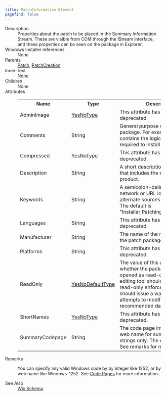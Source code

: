 ```yaml
---
title: PatchInformation Element
pagefind: false
---
```

<dl>
  <dt>Description</dt>
  <dd>Properties about the patch to be placed in the Summary Information Stream.  These are visible from COM through the IStream interface, and these properties can be seen on the package in Explorer.</dd>
  <dt>Windows Installer references</dt>
  <dd>None</dd>
  <dt>Parents</dt>
  <dd>
    <a href="../patch/">Patch</a>, <a href="../patchcreation/">PatchCreation</a></dd>
  <dt>Inner Text</dt>
  <dd>None</dd>
  <dt>Children</dt>
  <dd>None</dd>
  <dt>Attributes</dt>
  <dd>
    <table cellspacing="0" cellpadding="0" class="schema">
      <tr>
        <th width="15%">Name</th>
        <th width="15%">Type</th>
        <th width="65%">Description</th>
        <th width="15%">Required</th>
      </tr>
      <tr>
        <td>AdminImage</td>
        <td><a href="../simple_type_yesnotype/">YesNoType</a></td>
        <td>This attribute has been deprecated.</td>
        <td>&nbsp;</td>
      </tr>
      <tr>
        <td>Comments</td>
        <td>String</td>
        <td>General purpose of the patch package. For example, "This patch contains the logic and data required to install <i>&lt;product&gt;</i>."</td>
        <td>&nbsp;</td>
      </tr>
      <tr>
        <td>Compressed</td>
        <td><a href="../simple_type_yesnotype/">YesNoType</a></td>
        <td>This attribute has been deprecated.</td>
        <td>&nbsp;</td>
      </tr>
      <tr>
        <td>Description</td>
        <td>String</td>
        <td>A short description of the patch that includes the name of the product.</td>
        <td>&nbsp;</td>
      </tr>
      <tr>
        <td>Keywords</td>
        <td>String</td>
        <td>A semicolon-delimited list of network or URL locations for alternate sources of the patch. The default is "Installer,Patching,PCP,Database".</td>
        <td>&nbsp;</td>
      </tr>
      <tr>
        <td>Languages</td>
        <td>String</td>
        <td>This attribute has been deprecated.</td>
        <td>&nbsp;</td>
      </tr>
      <tr>
        <td>Manufacturer</td>
        <td>String</td>
        <td>The name of the manufacturer of the patch package.</td>
        <td>&nbsp;</td>
      </tr>
      <tr>
        <td>Platforms</td>
        <td>String</td>
        <td>This attribute has been deprecated.</td>
        <td>&nbsp;</td>
      </tr>
      <tr>
        <td>ReadOnly</td>
        <td><a href="../simple_type_yesnodefaulttype/">YesNoDefaultType</a></td>
        <td>                         The value of this attribute conveys whether the package should be opened as read-only.                         A database editing tool should not modify a read-only enforced database and should                         issue a warning at attempts to modify a read-only recommended database.                     </td>
        <td>&nbsp;</td>
      </tr>
      <tr>
        <td>ShortNames</td>
        <td><a href="../simple_type_yesnotype/">YesNoType</a></td>
        <td>This attribute has been deprecated.</td>
        <td>&nbsp;</td>
      </tr>
      <tr>
        <td>SummaryCodepage</td>
        <td>String</td>
        <td>The code page integer value or web name for summary info strings only.  The default is 1252.  See remarks for more information.</td>
        <td>&nbsp;</td>
      </tr>
    </table>
  </dd>
  <dt>Remarks</dt>
  <dd><p>You can specify any valid Windows code by by integer like 1252, or by web name like Windows-1252. See <a href="../../../overview/codepage">Code Pages</a> for more information.</p></dd>
  <dt>See Also</dt>
  <dd>
    <a href="../">Wix Schema</a>
  </dd>
</dl>
